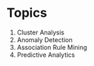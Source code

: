 # Topics

1. Cluster Analysis
2. Anomaly Detection 
3. Association Rule Mining
4. Predictive Analytics


